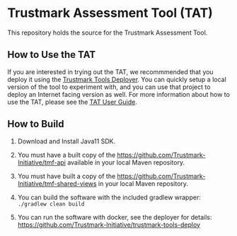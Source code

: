# Trustmark Assessment Tool (TAT)
This repository holds the source for the Trustmark Assessment Tool. 

## How to Use the TAT

If you are interested in trying out the TAT, we recommmended that you deploy it using the [Trustmark Tools Deployer](https://github.com/Trustmark-Initiative/trustmark-tools-deploy). You can quickly setup a local version of the tool to experiment with, and you can use that project to deploy an Internet facing version as well. For more information about how to use the TAT, please see the [TAT User Guide](https://github.com/Trustmark-Initiative/tat/wiki).

## How to Build

1. Download and Install Java11 SDK.

2. You must have a built copy of the https://github.com/Trustmark-Initiative/tmf-api available in your local Maven repository.

3. You must have built a copy of the https://github.com/Trustmark-Initiative/tmf-shared-views in your local Maven repository.

4. You can build the software with the included gradlew wrapper: ``./gradlew clean build``

5. You can run the software with docker, see the deployer for details: https://github.com/Trustmark-Initiative/trustmark-tools-deploy

